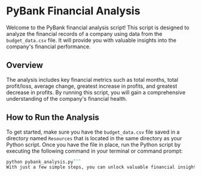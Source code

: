 # PyBank Financial Analysis
Welcome to the PyBank financial analysis script! This script is designed to analyze the financial records of a company using data from the `budget_data.csv` file. It will provide you with valuable insights into the company's financial performance.
## Overview
The analysis includes key financial metrics such as total months, total profit/loss, average change, greatest increase in profits, and greatest decrease in profits. By running this script, you will gain a comprehensive understanding of the company's financial health.
## How to Run the Analysis
To get started, make sure you have the `budget_data.csv` file saved in a directory named `Resources` that is located in the same directory as your Python script. Once you have the file in place, run the Python script by executing the following command in your terminal or command prompt:
```bash
python pybank_analysis.py```
With just a few simple steps, you can unlock valuable financial insights that will help you make informed decisions for the company. Happy analyzing!
